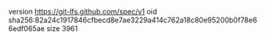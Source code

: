 version https://git-lfs.github.com/spec/v1
oid sha256:82a24c1917846cfbecd8e7ae3229a414c762a18c80e95200b0f78e66edf065ae
size 3961
